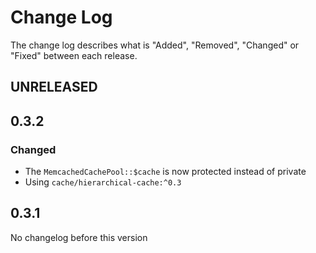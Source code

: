 # Change Log

The change log describes what is "Added", "Removed", "Changed" or "Fixed" between each release. 

## UNRELEASED

## 0.3.2

### Changed

* The `MemcachedCachePool::$cache` is now protected instead of private
* Using `cache/hierarchical-cache:^0.3`

## 0.3.1

No changelog before this version
